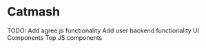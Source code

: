 Catmash
=======
TODO:
Add agree js functionality
Add user backend functionality
UI Components
  Top JS components
